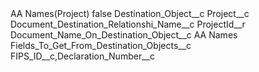 <?xml version="1.0" encoding="UTF-8"?>
<CustomMetadata xmlns="http://soap.sforce.com/2006/04/metadata" xmlns:xsi="http://www.w3.org/2001/XMLSchema-instance" xmlns:xsd="http://www.w3.org/2001/XMLSchema">
    <label>AA Names(Project)</label>
    <protected>false</protected>
    <values>
        <field>Destination_Object__c</field>
        <value xsi:type="xsd:string">Project__c</value>
    </values>
    <values>
        <field>Document_Destination_Relationshi_Name__c</field>
        <value xsi:type="xsd:string">ProjectId__r</value>
    </values>
    <values>
        <field>Document_Name_On_Destination_Object__c</field>
        <value xsi:type="xsd:string">AA Names</value>
    </values>
    <values>
        <field>Fields_To_Get_From_Destination_Objects__c</field>
        <value xsi:type="xsd:string">FIPS_ID__c,Declaration_Number__c</value>
    </values>
</CustomMetadata>
